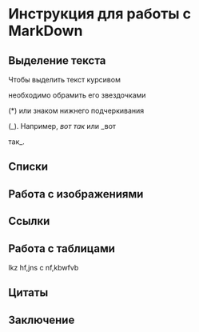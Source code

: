 # Инструкция для работы с MarkDown

## Выделение текста

Чтобы выделить текст курсивом 

необходимо обрамить его звездочками 

(*) или знаком нижнего подчеркивания

(_). Например, *вот так* или _вот 

так_.

## Списки


## Работа с изображениями



## Ссылки

## Работа с таблицами

lkz hf,jns c nf,kbwfvb

## Цитаты

## Заключение